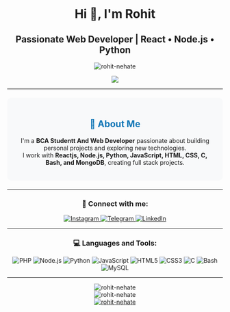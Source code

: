 <div align="center">
<h1>Hi 👋, I'm Rohit</h1>

<h2>Passionate Web Developer | React • Node.js • Python</h2>

<p align="center"> 
  <img src="https://komarev.com/ghpvc/?username=rohit-nehate&label=Profile%20views&color=00a400&style=flat" alt="rohit-nehate" /> 
</p>

<p align="center">
  <img src="https://github-stats-alpha.vercel.app/api/?username=rohit-nehate&cc=000000&tc=00ff00&ic=fff000&bc=fff" align="center">
</p>
<hr>

<div style="background-color: #f8f9fa; padding: 20px; margin: 20px 0; border-radius: 10px;">
<h2 style="color: #0e75b6;">👤 About Me</h2>
<p>
I'm a <strong>BCA Studentt And Web Developer</strong> passionate about building personal projects and exploring new technologies.<br/>
I work with <strong>Reactjs, Node.js, Python, JavaScript, HTML, CSS, C, Bash, and MongoDB</strong>, creating full stack projects.
</p>
</div>

<hr>

<h3 align="center">🤝 Connect with me:</h3>
<p align="center">
    <a href="https://instagram.com/examiner.in" target="blank">
        <img src="https://img.shields.io/badge/Instagram-E4405F?style=flat-square&logo=instagram&logoColor=white" alt="Instagram" />
    </a>
    <a href="https://t.me/examiner_sui" target="blank">
        <img src="https://img.shields.io/badge/Telegram-0088cc?style=flat-square&logo=telegram&logoColor=white" alt="Telegram" />
    </a>
    <a href="https://www.linkedin.com/in/mr-rohit-nehte" target="blank">
       <img src="https://img.shields.io/badge/LinkedIn-0A66C2?style=flat-square&logo=linkedin&logoColor=white" alt="LinkedIn" />
    </a>
</p>

<hr>

<div align="center">
    <h3>💻 Languages and Tools:</h3>
    <p>
        <img src="https://img.shields.io/badge/REACT-777BB4?style=flat-square&logo=react&logoColor=white" alt="PHP" />
        <img src="https://img.shields.io/badge/Node.js-339933?style=flat-square&logo=nodedotjs&logoColor=white" alt="Node.js" />
        <img src="https://img.shields.io/badge/Python-3776AB?style=flat-square&logo=python&logoColor=white" alt="Python" />
        <img src="https://img.shields.io/badge/JavaScript-F7DF1E?style=flat-square&logo=javascript&logoColor=black" alt="JavaScript" />
        <img src="https://img.shields.io/badge/HTML5-E34F26?style=flat-square&logo=html5&logoColor=white" alt="HTML5" />
        <img src="https://img.shields.io/badge/CSS3-1572B6?style=flat-square&logo=css3&logoColor=white" alt="CSS3" />
        <img src="https://img.shields.io/badge/C-00599C?style=flat-square&logo=c&logoColor=white" alt="C" />
        <img src="https://img.shields.io/badge/Bash-4EAA25?style=flat-square&logo=gnu-bash&logoColor=white" alt="Bash" />
        <img src="https://img.shields.io/badge/MongoDB-4479A1?style=flat-square&logo=mongoDB&logoColor=white" alt="MySQL" />
    </p>
</div>

<hr>

<div align="center">
    <img src="https://github-readme-stats.vercel.app/api/top-langs?username=rohit-nehate&show_icons=true&theme=algolia&layout=compact" alt="rohit-nehate" />
</div>

<div align="center">
    <img src="https://github-readme-stats.vercel.app/api?username=rohit-nehate&show_icons=true&theme=algolia" alt="rohit-nehate" />
</div>

<div align="center">
    <a href="https://github.com/ryo-ma/github-profile-trophy">
        <img src="https://github-profile-trophy.vercel.app/?username=rohit-nehate&theme=matrix" alt="rohit-nehate" />
    </a>
</div>

